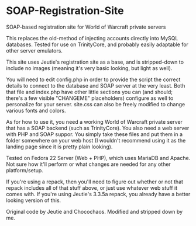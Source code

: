 # SOAP-Registration-Site
SOAP-based registration site for World of Warcraft private servers

This replaces the old-method of injecting accounts directly into MySQL databases. Tested for use on TrinityCore, and probably easily adaptable for other server emulators.

This site uses Jeutie's registration site as a base, and is stripped-down to include no images (meaning it's very basic looking, but light as well).

You will need to edit config.php in order to provide the script the correct details to connect to the database and SOAP server at the very least. Both that file and index.php have other little sections you can (and should; there's a few visible "CHANGEME" placeholders) configure as well to personalize for your server. site.css can also be freely modified to change various fonts and colors.

As for how to use it, you need a working World of Warcraft private server that has a SOAP backend (such as TrinityCore). You also need a web server with PHP and SOAP suppor. You simply take these files and put them in a folder somewhere on your web host (I wouldn't recommend using it as the landing page since it is pretty plain looking).

Tested on Fedora 22 Server (Web + PHP), which uses MariaDB and Apache. Not sure how it'll perform or what changes are needed for any other platform/setup.

If you're using a repack, then you'll need to figure out whether or not that repack includes all of that stuff above, or just use whatever web stuff it comes with. If you're using Jeutie's 3.3.5a repack, you already have a better looking version of this.

Original code by Jeutie and Chocochaos. Modified and stripped down by me.
